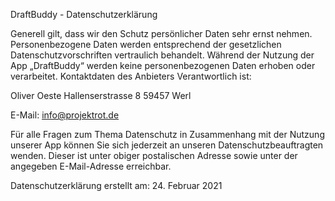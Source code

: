 DraftBuddy - Datenschutzerklärung

Generell gilt, dass wir den Schutz persönlicher Daten sehr ernst nehmen. Personenbezogene Daten werden entsprechend der gesetzlichen Datenschutzvorschriften vertraulich behandelt. Während der Nutzung der App „DraftBuddy“ werden keine personenbezogenen Daten erhoben oder verarbeitet. 
Kontaktdaten des Anbieters
Verantwortlich ist:

Oliver Oeste
Hallenserstrasse 8
59457 Werl

E-Mail: info@projektrot.de

Für alle Fragen zum Thema Datenschutz in Zusammenhang mit der Nutzung unserer App können Sie sich jederzeit an unseren Datenschutzbeauftragten wenden. Dieser ist unter obiger postalischen Adresse sowie unter der angegeben E-Mail-Adresse erreichbar.


Datenschutzerklärung erstellt am: 24. Februar 2021
